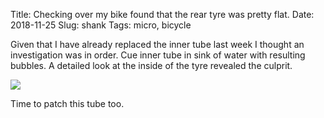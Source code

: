 Title: Checking over my bike found that the rear tyre was pretty flat.
Date: 2018-11-25
Slug: shank
Tags: micro, bicycle

Given that I have already replaced the inner tube last week I thought an investigation was in order. Cue inner tube in sink of water with resulting bubbles. A detailed look at the inside of the tyre revealed the culprit.

<img src="{static}/media/images/2018-11-25 shank.jpg" class="align-center" loading="lazy" />

Time to patch this tube too.
